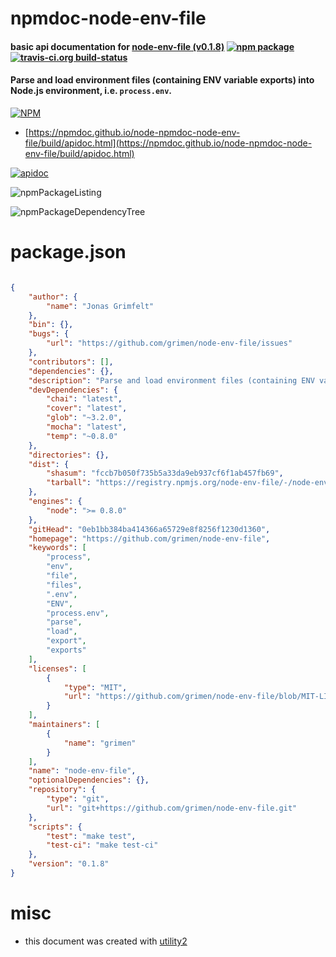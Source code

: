 # npmdoc-node-env-file

#### basic api documentation for  [node-env-file (v0.1.8)](https://github.com/grimen/node-env-file)  [![npm package](https://img.shields.io/npm/v/npmdoc-node-env-file.svg?style=flat-square)](https://www.npmjs.org/package/npmdoc-node-env-file) [![travis-ci.org build-status](https://api.travis-ci.org/npmdoc/node-npmdoc-node-env-file.svg)](https://travis-ci.org/npmdoc/node-npmdoc-node-env-file)

#### Parse and load environment files (containing ENV variable exports) into Node.js environment, i.e. `process.env`.

[![NPM](https://nodei.co/npm/node-env-file.png?downloads=true&downloadRank=true&stars=true)](https://www.npmjs.com/package/node-env-file)

- [https://npmdoc.github.io/node-npmdoc-node-env-file/build/apidoc.html](https://npmdoc.github.io/node-npmdoc-node-env-file/build/apidoc.html)

[![apidoc](https://npmdoc.github.io/node-npmdoc-node-env-file/build/screenCapture.buildCi.browser.%252Ftmp%252Fbuild%252Fapidoc.html.png)](https://npmdoc.github.io/node-npmdoc-node-env-file/build/apidoc.html)

![npmPackageListing](https://npmdoc.github.io/node-npmdoc-node-env-file/build/screenCapture.npmPackageListing.svg)

![npmPackageDependencyTree](https://npmdoc.github.io/node-npmdoc-node-env-file/build/screenCapture.npmPackageDependencyTree.svg)



# package.json

```json

{
    "author": {
        "name": "Jonas Grimfelt"
    },
    "bin": {},
    "bugs": {
        "url": "https://github.com/grimen/node-env-file/issues"
    },
    "contributors": [],
    "dependencies": {},
    "description": "Parse and load environment files (containing ENV variable exports) into Node.js environment, i.e. 'process.env'.",
    "devDependencies": {
        "chai": "latest",
        "cover": "latest",
        "glob": "~3.2.0",
        "mocha": "latest",
        "temp": "~0.8.0"
    },
    "directories": {},
    "dist": {
        "shasum": "fccb7b050f735b5a33da9eb937cf6f1ab457fb69",
        "tarball": "https://registry.npmjs.org/node-env-file/-/node-env-file-0.1.8.tgz"
    },
    "engines": {
        "node": ">= 0.8.0"
    },
    "gitHead": "0eb1bb384ba414366a65729e8f8256f1230d1360",
    "homepage": "https://github.com/grimen/node-env-file",
    "keywords": [
        "process",
        "env",
        "file",
        "files",
        ".env",
        "ENV",
        "process.env",
        "parse",
        "load",
        "export",
        "exports"
    ],
    "licenses": [
        {
            "type": "MIT",
            "url": "https://github.com/grimen/node-env-file/blob/MIT-LICENSE"
        }
    ],
    "maintainers": [
        {
            "name": "grimen"
        }
    ],
    "name": "node-env-file",
    "optionalDependencies": {},
    "repository": {
        "type": "git",
        "url": "git+https://github.com/grimen/node-env-file.git"
    },
    "scripts": {
        "test": "make test",
        "test-ci": "make test-ci"
    },
    "version": "0.1.8"
}
```



# misc
- this document was created with [utility2](https://github.com/kaizhu256/node-utility2)
